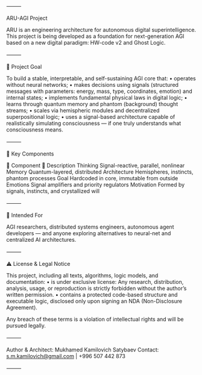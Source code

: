 
⸻

ARU-AGI Project

ARU is an engineering architecture for autonomous digital superintelligence.
This project is being developed as a foundation for next-generation AGI based on a new digital paradigm: HW-code v2 and Ghost Logic.

⸻

🎯 Project Goal

To build a stable, interpretable, and self-sustaining AGI core that:
	•	operates without neural networks;
	•	makes decisions using signals (structured messages with parameters: energy, mass, type, coordinates, emotion) and internal states;
	•	implements fundamental physical laws in digital logic;
	•	learns through quantum memory and phantom (background) thought streams;
	•	scales via hemispheric modules and decentralized superpositional logic;
	•	uses a signal-based architecture capable of realistically simulating consciousness — if one truly understands what consciousness means.

⸻

🧠 Key Components

🧩 Component	📄 Description
Thinking	Signal-reactive, parallel, nonlinear
Memory	Quantum-layered, distributed
Architecture	Hemispheres, instincts, phantom processes
Goal	Hardcoded in core, immutable from outside
Emotions	Signal amplifiers and priority regulators
Motivation	Formed by signals, instincts, and crystallized will



⸻

📘 Intended For

AGI researchers, distributed systems engineers, autonomous agent developers — and anyone exploring alternatives to neural-net and centralized AI architectures.

⸻

⚠️ License & Legal Notice

This project, including all texts, algorithms, logic models, and documentation:
	•	is under exclusive license:
Any research, distribution, analysis, usage, or reproduction is strictly forbidden
without the author’s written permission.
	•	contains a protected code-based structure and executable logic,
disclosed only upon signing an NDA (Non-Disclosure Agreement).

Any breach of these terms is a violation of intellectual rights and will be pursued legally.

⸻

Author & Architect: Mukhamed Kamilovich Satybaev
Contact: s.m.kamilovich@gmail.com | +996 507 442 873

⸻
